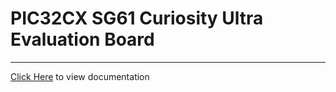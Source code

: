 # PIC32CX SG61 Curiosity Ultra Evaluation Board

-----

[Click Here](https://onlinedocs.microchip.com/v2/keyword-lookup?keyword=PIC32CX_SG61_CURIOSITY_ULTRA_EVALUATION_BOARD&redirect=true) to view documentation

